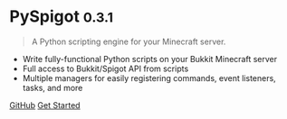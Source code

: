 # PySpigot <small>0.3.1</small>

> A Python scripting engine for your Minecraft server.

- Write fully-functional Python scripts on your Bukkit Minecraft server
- Full access to Bukkit/Spigot API from scripts
- Multiple managers for easily registering commands, event listeners, tasks, and more

[GitHub](https://github.com/magicmq/PySpigot)
[Get Started](#pyspigot)